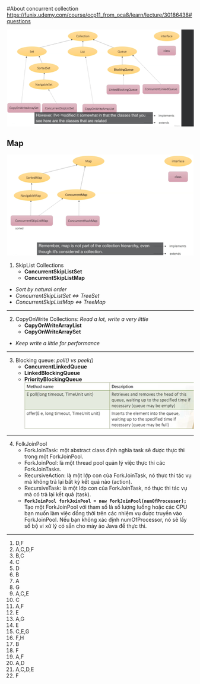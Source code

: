 #About concurrent collection
https://funix.udemy.com/course/ocp11_from_oca8/learn/lecture/30186438#questions


![markdown](img/screenshot-funix.udemy.com-2023.10.08-19_05_41.png)
## Map
![markdown](img/screenshot-funix.udemy.com-2023.10.08-19_10_19.png)

1. SkipList Collections
    * **ConcurrentSkipListSet** 
    * **ConcurrentSkipListMap**
* *Sort by natural order*
* *ConcurrentSkipListSet <=> TreeSet*
* *ConcurrentSkipListMap <=> TreeMap*
*** 
2. CopyOnWrite Collections: *Read a lot, write a very little*
   * **CopyOnWriteArrayList**
   * **CopyOnWriteArraySet**
* *Keep write a little for performance*
*** 
3. Blocking queue: *poll() vs peek()*
   * **ConcurrentLinkedQueue**
   * **LinkedBlockingQueue**
   * **PriorityBlockingQueue** 
![markdown](img/screenshot-funix.udemy.com-2023.10.08-19_58_29.png)
***
4. FolkJoinPool
   * ForkJoinTask<V>: một abstract class định nghĩa task sẽ được thực thi trong một ForkJoinPool.
   * ForkJoinPool: là một thread pool quản lý việc thực thi các ForkJoinTasks.
   * RecursiveAction: là một lớp con của ForkJoinTask, nó thực thi tác vụ mà không trả lại bất kỳ kết quả nào (action).
   * RecursiveTask<V>: là một lớp con của ForkJoinTask, nó thực thi tác vụ mà có trả lại kết quả (task).
   * **```ForkJoinPool forkJoinPool = new ForkJoinPool(numOfProcessor);```**
        Tạo một ForkJoinPool với tham số là số lượng luồng hoặc các CPU bạn muốn làm việc đồng thời trên các nhiệm vụ được truyền vào ForkJoinPool. Nếu bạn không xác định numOfProcessor, nó sẽ lấy số bộ vi xử lý có sẵn cho máy ảo Java để thực thi.
***
1. D,F
2. A,C,D,F
3. B,C
4. C
5. D
6. B
7. A
8. G
9. A,C,E
10. C
11. A,F
12. E
13. A,G
14. E
15. C,E,G
16. F,H
17. B
18. F
19. A,F
20. A,D
21. A,C,D,E
22. F
